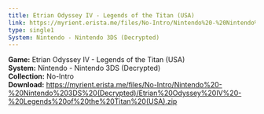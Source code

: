 ```yaml
---
title: Etrian Odyssey IV - Legends of the Titan (USA)
link: https://myrient.erista.me/files/No-Intro/Nintendo%20-%20Nintendo%203DS%20(Decrypted)/Etrian%20Odyssey%20IV%20-%20Legends%20of%20the%20Titan%20(USA).zip
type: single1
System: Nintendo - Nintendo 3DS (Decrypted)
---
```

<b>Game:</b> Etrian Odyssey IV - Legends of the Titan (USA)<br>
<b>System:</b> Nintendo - Nintendo 3DS (Decrypted)<br>
<b>Collection:</b> No-Intro<br>
<b>Download:</b> https://myrient.erista.me/files/No-Intro/Nintendo%20-%20Nintendo%203DS%20(Decrypted)/Etrian%20Odyssey%20IV%20-%20Legends%20of%20the%20Titan%20(USA).zip